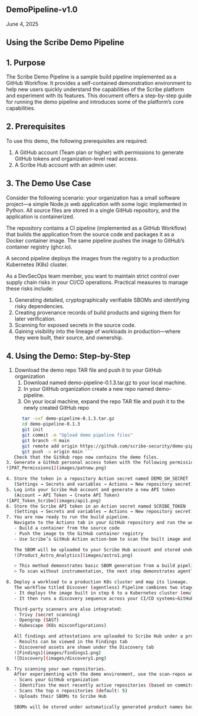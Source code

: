 ## DemoPipeline-v1.0
June 4, 2025
## Using the Scribe Demo Pipeline
## 1. Purpose
The Scribe Demo Pipeline is a sample build pipeline implemented as a GitHub Workflow. It provides a self-contained demonstration environment to help new users quickly understand the capabilities of the Scribe platform and experiment with its features.
This document offers a step-by-step guide for running the demo pipeline and introduces some of the platform’s core capabilities.
## 2. Prerequisites
To use this demo, the following prerequisites are required:
1. A GitHub account (Team plan or higher) with permissions to generate GitHub tokens and organization-level read access.
2. A Scribe Hub account with an admin user.
## 3. The Demo Use Case
Consider the following scenario: your organization has a small software project—a simple Node.js web application with some logic implemented in Python. All source files are stored in a single GitHub repository, and the application is containerized.

The repository contains a CI pipeline (implemented as a GitHub Workflow) that builds the application from the source code and packages it as a Docker container image. The same pipeline pushes the image to GitHub’s container registry (ghcr.io).

A second pipeline deploys the images from the registry to a production Kubernetes (K8s) cluster.

As a DevSecOps team member, you want to maintain strict control over supply chain risks in your CI/CD operations. Practical measures to manage these risks include:
1. Generating detailed, cryptographically verifiable SBOMs and identifying risky dependencies.
2. Creating provenance records of build products and signing them for later verification.
3. Scanning for exposed secrets in the source code.
4. Gaining visibility into the lineage of workloads in production—where they were built, their source, and ownership.
## 4. Using the Demo: Step-by-Step
1. Download the demo repo TAR file and push it to your GitHub organization
   1. Download named demo-pipeline-0.1.3.tar.gz to your local machine.
   2. In your GitHub organization create a new repo named demo-pipeline.
   3. On your local machine, expand the repo TAR file and push it to the newly created GitHub repo
``` Bash
      tar -vxf demo-pipeline-0.1.3.tar.gz
      cd demo-pipeline-0.1.3
      git init
      git commit -m "Upload demo pipeline files"
      git branch -M main
      git remote add origin https://github.com/scribe-security/demo-pipeline.git
      git push -u origin main ```
   Check that the GitHub repo now contains the demo files.
3. Generate a GitHub personal access token with the following permissions:
![PAT_Permissions1](images/patnew.png)

4. Store the token in a repository Action secret named DEMO_GH_SECRET
   (Settings → Secrets and variables → Actions → New repository secret)
5. Log into your Scribe Hub account and generate a new API token
   (Account → API Token → Create API Token)
![API_Token_Scribe](images/api1.png)
6. Store the Scribe API token in an Action secret named SCRIBE_TOKEN
   (Settings → Secrets and variables → Actions → New repository secret)
7. You are now ready to run the build pipeline.
   Navigate to the Actions tab in your GitHub repository and run the workflow titled Build to GCR. This workflow will:
   - Build a container from the source code
   - Push the image to the GitHub container registry
   - Use Scribe’s GitHub Action action-bom to scan the built image and generate an SBOM

   The SBOM will be uploaded to your Scribe Hub account and stored under a product named Astro Analytics, with a version derived from the GitHub run ID. Viewing the product in Scribe Hub will show results similar to the screenshot below:
   ![Product_Astro_Analytics](images/astro1.png)

   > This method demonstrates basic SBOM generation from a build pipeline and vulnerability analysis. It requires instrumentation with action-bom.
   > To scan without instrumentation, the next step demonstrates agentless discovery.

8. Deploy a workload to a production K8s cluster and map its lineage.
   The workflow titled Discover (agentless) Pipeline combines two stages:
   - It deploys the image built in step 6 to a Kubernetes cluster (emulated using Minikube).
   - It then runs a discovery sequence across your CI/CD systems—GitHub repo, container registry, and K8s cluster—to generate attestations about all discovered assets.

   Third-party scanners are also integrated:
   - Trivy (secret scanning)
   - Opengrep (SAST)
   - Kubescape (K8s misconfigurations)

   All findings and attestations are uploaded to Scribe Hub under a product called Astro-Analytics-Discovery.
   - Results can be viewed in the Findings tab
   - Discovered assets are shown under the Discovery tab
   ![Findings](images/findings1.png)
   ![Discovery](images/discovery1.png)

9. Try scanning your own repositories.
   After experimenting with the demo environment, use the scan-repos workflow to analyze your own GitHub repositories. This workflow:
   - Scans your GitHub organization
   - Identifies the most recently active repositories (based on commits)
   - Scans the top n repositories (default: 5)
   - Uploads their SBOMs to Scribe Hub

   SBOMs will be stored under automatically generated product names based on the repository names.
